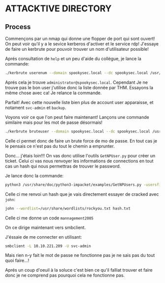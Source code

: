 # ATTACKTIVE DIRECTORY

## Process

Commençons par un nmap qui donne une flopper de port qui sont ouvert!
On peut voir qu'il y a le sevice kerberos d'activer et le service rdp! 
J'essaye de faire un kerbrute pour pouvoir trouver un nom d'utilisateur possible!

Aprés consultation de `help` et un peu d'aide du collégue, je lance la commande:
```bash
./kerbrute userenum --domain spookysec.local --dc spookysec.local /usr/share/seclists/Usernames/top-usernames-shortlist.txt
```

Aprés cela je trouve `administrator@spookysec.local`.
Cependant Je ne trouve pas le bon user j'utilise donc la liste donnée par THM.
Essayons la même chose avec ca! Je relance la commande.<br/>

Parfait! Avec cette nouvelle liste bien plus de account user apparaisse, et notament `svc-admin` et `backup`.<br/>

Voyons voir ce que l'on peut faire maintenant! Lançons une commande similaire mais pour les mot de passe désormais!
```bash
./kerbrute bruteuser --domain spookysec.local --dc spookysec.local /usr/share/wordlists/rockyou.txt svc-admin
```
Celle ci permet donc de faire un brute force de mo de passe.
En tout cas je le pensais ce n'est pas du tout le chemin a emprunter.

Donc... j'étais loin!!! On vas donc utilise l'outils `GetNPUser.py` pour créer un ticket. Celui ci vas nous renvoyer les informations de connections en tout cas un hash qui nous permettras de trouver le password.

Je lance donc la commande:
```bash
python3 /usr/share/doc/python3-impacket/examples/GetNPUsers.py -usersfile /home/user/Documents/machines/attacktivedirect/validuser.txt -no-pass -dc-ip 10.10.221.209 spookysec.local/
```

Celle ci me renvoi un hash que je vais directement essayer de cracked avec `john`:
```bash
john --wordlist=/usr/share/wordlists/rockyou.txt hash.txt
```

Celle ci me donne un code `mannagement2005`<br/>

On ce dirige maintenant vers smbclient.<br/>

J'éssaie de me connecter en utilisant:
```bash
smbclient -L 10.10.221.209 -U svc-admin
```

Mais rien n-y fait le mot de passe ne fonctionne pas je ne sais pas du tout quoi faire...!

Aprés un coup d'oeuil à la soluce c'est bien ce qu'il falliat trouver et faire donc je ne comprend pas pourquoi cela ne fonctionne pas.